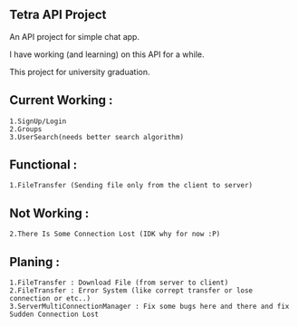 ## Tetra API Project
An API project for simple chat app.

I have working (and learning) on this API for a while.

This project for university graduation.

## Current Working :
	1.SignUp/Login
	2.Groups
	3.UserSearch(needs better search algorithm)
## Functional :
	1.FileTransfer (Sending file only from the client to server)
## Not Working :
	2.There Is Some Connection Lost (IDK why for now :P)
## Planing :
	1.FileTransfer : Download File (from server to client)
	2.FileTransfer : Error System (like corrept transfer or lose connection or etc..)
	3.ServerMultiConnectionManager : Fix some bugs here and there and fix Sudden Connection Lost